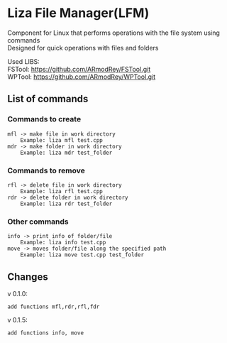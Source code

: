 # Liza File Manager(LFM) 

Component for Linux that performs operations with the file system using commands <br/>
Designed for quick operations with files and folders<br/>

Used LIBS:<br/>
    FSTool: https://github.com/ARmodRey/FSTool.git<br/>
    WPTool: https://github.com/ARmodRey/WPTool.git<br/>

## List of commands

### Commands to create
    mfl -> make file in work directory 
        Example: liza mfl test.cpp
    mdr -> make folder in work directory
        Example: liza mdr test_folder
### Commands to remove
    rfl -> delete file in work directory
        Example: liza rfl test.cpp
    rdr -> delete folder in work directory
        Example: liza rdr test_folder
### Other commands
    info -> print info of folder/file
        Example: liza info test.cpp
    move -> moves folder/file along the specified path
        Example: liza move test.cpp test_folder

## Сhanges

v 0.1.0:

    add functions mfl,rdr,rfl,fdr
v 0.1.5:

    add functions info, move